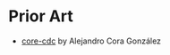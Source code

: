 # Prior Art

- [core-cdc] by Alejandro Cora González


[core-cdc]: https://pypi.org/project/core-cdc/
